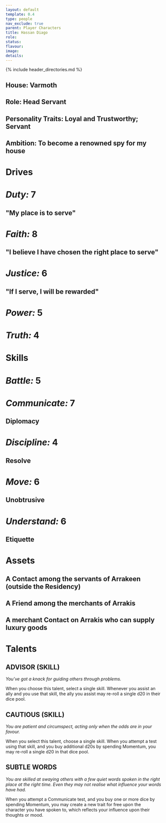 ```yaml
---
layout: default
template: 0.4
type: people
nav_exclude: true
parent: Player Characters
title: Hassan Diago
role:
status:
flavour:
image:
details:
---
```

{% include header_directories.md %}  
## **House:** Varmoth 
## **Role:** Head Servant  
## **Personality Traits:** Loyal and Trustworthy; Servant  
## **Ambition:** To become a renowned spy for my house  

# **Drives**   
# ***Duty:*** 7  
## **"My place is to serve"**  
# ***Faith:*** 8  
## **"I believe I have chosen the right place to serve"**  
# ***Justice:*** 6  
## **"If I serve, I will be rewarded"**  
# ***Power:*** 5   
# ***Truth:*** 4  

# **Skills**  
# ***Battle:*** 5  
# ***Communicate:*** 7  
## **Diplomacy**  
# ***Discipline:*** 4  
## **Resolve**  
# ***Move:*** 6  
## **Unobtrusive**  
# ***Understand:*** 6  
## **Etiquette**  
# **Assets**  
## **A Contact among the servants of Arrakeen (outside the Residency)**  
## **A Friend among the merchants of Arrakis**  
## **A merchant Contact on Arrakis who can supply luxury goods**  

# **Talents**  

## **ADVISOR (SKILL)**  
*You’ve got a knack for guiding others through problems.*  

When you choose this talent, select a single skill. Whenever you assist an ally and you use that skill, the ally you
assist may re-roll a single d20 in their dice pool.  
## **CAUTIOUS (SKILL)**  
*You are patient and circumspect, acting only when the
odds are in your favour.*  

When you select this talent, choose a single skill. When
you attempt a test using that skill, and you buy additional d20s by spending Momentum, you may re-roll a
single d20 in that dice pool.  

## **SUBTLE WORDS**  
*You are skilled at swaying others with a few quiet words
spoken in the right place at the right time. Even they
may not realise what influence your words have had.*  

When you attempt a Communicate test, and you buy
one or more dice by spending Momentum, you may
create a new trait for free upon the character you have
spoken to, which reflects your influence upon their
thoughts or mood.  







